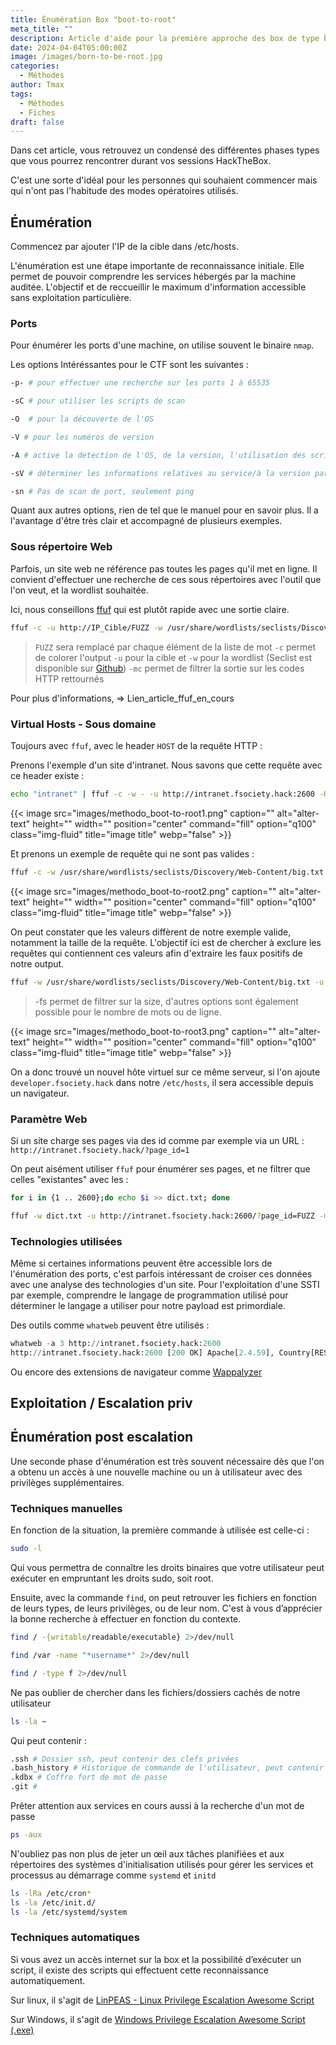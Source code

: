 ```yaml
---
title: Énumération Box "boot-to-root"
meta_title: ""
description: Article d'aide pour la première approche des box de type boot to root
date: 2024-04-04T05:00:00Z
image: /images/born-to-be-root.jpg
categories:
  - Méthodes
author: Tmax
tags:
  - Méthodes
  - Fiches
draft: false
---
```


Dans cet article, vous retrouvez un condensé des différentes phases types que vous pourrez rencontrer durant vos sessions HackTheBox. 

C'est une sorte d'idéal pour les personnes qui souhaient commencer mais qui n'ont pas l'habitude des modes opératoires utilisés. 

## Énumération

Commencez par ajouter l'IP de la cible dans /etc/hosts. 

L'énumération est une étape importante de reconnaissance initiale. Elle permet de pouvoir comprendre les services hébergés par la machine auditée. L'objectif et de reccueillir le maximum d'information accessible sans exploitation particulière.  
### Ports

Pour énumérer les ports d'une machine, on utilise souvent le binaire `nmap`.

Les options Intéréssantes pour le CTF sont les suivantes : 

```bash
-p- # pour effectuer une recherche sur les ports 1 à 65535

-sC # pour utiliser les scripts de scan

-O  # pour la découverte de l'OS 

-V # pour les numéros de version

-A # active la detection de l'OS, de la version, l'utilisation des scripts ainsi que de traceroute

-sV # déterminer les informations relatives au service/à la version par port

-sn # Pas de scan de port, seulement ping
```

Quant aux autres options, rien de tel que le manuel pour en savoir plus. Il a l'avantage d'être très clair et accompagné de plusieurs exemples.
### Sous répertoire Web

Parfois, un site web ne référence pas toutes les pages qu'il met en ligne. 
Il convient d'effectuer une recherche de ces sous répertoires avec l'outil que l'on veut, et la wordlist souhaitée. 

Ici, nous conseillons [ffuf](https://github.com/ffuf/ffuf) qui est plutôt rapide avec une sortie claire. 

```bash
ffuf -c -u http://IP_Cible/FUZZ -w /usr/share/wordlists/seclists/Discovery/Web-Content/big.txt -mc 200, 401
```

>`FUZZ` sera remplacé par chaque élément de la liste de mot
 `-c` permet de colorer l'output
 `-u` pour la cible et `-w` pour la wordlist (Seclist est disponible sur [Github](https://github.com/danielmiessler/SecLists))
 `-mc` permet de filtrer la sortie sur les codes HTTP rettournés

Pour plus d'informations, => Lien_article_ffuf_en_cours
### Virtual Hosts - Sous domaine

Toujours avec `ffuf`, avec le header `HOST` de la requête HTTP : 

Prenons l'exemple d'un site d'intranet. Nous savons que cette requête avec ce header existe :   
```bash
echo "intranet" | ffuf -c -w - -u http://intranet.fsociety.hack:2600 -H "Host: FUZZ.fsociety.hack:2600"
```

{{< image src="images/methodo_boot-to-root1.png" caption="" alt="alter-text" height="" width="" position="center" command="fill" option="q100" class="img-fluid" title="image title" webp="false" >}}

Et prenons un exemple de requête qui ne sont pas valides : 

```bash
ffuf -c -w /usr/share/wordlists/seclists/Discovery/Web-Content/big.txt -u http://intranet.fsociety.hack:2600 -H "Host: FUZZ.fsociety.hack:2600" -mc 200
```

{{< image src="images/methodo_boot-to-root2.png" caption="" alt="alter-text" height="" width="" position="center" command="fill" option="q100" class="img-fluid" title="image title" webp="false" >}}

On peut constater que les valeurs diffèrent de notre exemple valide, notamment la taille de la requête. L'objectif ici est de chercher à exclure les requêtes qui contiennent ces valeurs  afin d'extraire les faux positifs de notre output. 

```bash
ffuf -w /usr/share/wordlists/seclists/Discovery/Web-Content/big.txt -u http://intranet.fsociety.hack:2600 -H "Host: FUZZ.fsociety.hack:2600" -fs 90912
```

> -fs permet de filtrer sur la size, d'autres options sont également possible pour le nombre de mots ou de ligne. 

{{< image src="images/methodo_boot-to-root3.png" caption="" alt="alter-text" height="" width="" position="center" command="fill" option="q100" class="img-fluid" title="image title" webp="false" >}}

On a donc trouvé un nouvel hôte virtuel sur ce même serveur, si l'on ajoute `developer.fsociety.hack` dans notre `/etc/hosts`, il sera accessible depuis un navigateur. 

### Paramètre Web

Si un site charge ses pages via des id comme par exemple via un URL : `http://intranet.fsociety.hack/?page_id=1`

On peut aisément utiliser `ffuf` pour énumérer ses pages, et ne filtrer que celles "existantes" avec les  :


```bash
for i in {1 .. 2600};do echo $i >> dict.txt; done

ffuf -w dict.txt -u http://intranet.fsociety.hack:2600/?page_id=FUZZ -mc 200,301
```

### Technologies utilisées

Même si certaines informations peuvent être accessible lors de l'énumération des ports, c'est parfois intéressant de croiser ces données avec une analyse des technologies d'un site. Pour l'exploitation d'une SSTI par exemple, comprendre le langage de programmation utilisé pour déterminer le langage a utiliser pour notre payload est primordiale. 

Des outils comme `whatweb` peuvent être utilisés : 

```python
whatweb -a 3 http://intranet.fsociety.hack:2600
http://intranet.fsociety.hack:2600 [200 OK] Apache[2.4.59], Country[RESERVED][ZZ], HTML5, HTTPServer[Debian Linux][Apache/2.4.59 (Debian)], IP[172.17.0.2], MetaGenerator[WordPress 6.5.3], Script[importmap,module], Title[Intranet], UncommonHeaders[link], WordPress[6.5.3]
```

Ou encore des extensions de navigateur comme [Wappalyzer](https://www.wappalyzer.com/)
## Exploitation / Escalation priv

## Énumération post escalation

Une seconde phase d'énumération est très souvent nécessaire dès que l'on a obtenu un accès à une nouvelle machine ou un à utilisateur avec des privilèges supplémentaires.  

### Techniques manuelles 

En fonction de la situation, la première commande à utilisée est celle-ci : 
```bash
sudo -l 
```

Qui vous permettra de connaître les droits binaires que votre utilisateur peut exécuter en empruntant les droits sudo, soit root. 

Ensuite, avec la commande `find`, on peut retrouver les fichiers en fonction de leurs types, de leurs privilèges, ou de leur nom. C'est à vous d’apprécier la bonne recherche à effectuer en fonction du contexte.

```bash
find / -{writable/readable/executable} 2>/dev/null
```

```bash
find /var -name "*username*" 2>/dev/null
```

```bash
find / -type f 2>/dev/null
```

Ne pas oublier de chercher dans les fichiers/dossiers cachés de notre utilisateur
```bash
ls -la ~
```

Qui peut contenir : 
```bash
.ssh # Dossier ssh, peut contenir des clefs privées
.bash_history # Historique de commande de l'utilisateur, peut contenir des mots de passe
.kdbx # Coffre fort de mot de passe
.git # 
```

Prêter attention aux services en cours aussi à la recherche d'un mot de passe

```bash
ps -aux 
```

N'oubliez pas non plus de jeter un œil aux tâches planifiées et aux répertoires des systèmes d'initialisation utilisés pour gérer les services et processus au démarrage comme `systemd` et `initd`
```bash
ls -lRa /etc/cron*
ls -la /etc/init.d/
ls -la /etc/systemd/system
```

### Techniques automatiques

Si vous avez un accès internet sur la box et la possibilité d’exécuter un script, il existe des scripts qui effectuent cette reconnaissance automatiquement. 

Sur linux, il s'agit de [LinPEAS - Linux Privilege Escalation Awesome Script](https://github.com/peass-ng/PEASS-ng/tree/master/linPEAS)

Sur Windows, il s'agit de [Windows Privilege Escalation Awesome Script (.exe)](https://github.com/peass-ng/PEASS-ng/blob/master/winPEAS/winPEASexe/README.md)